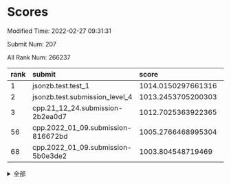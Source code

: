 # Scores

Modified Time: 2022-02-27 09:31:31

Submit Num: 207

All Rank Num: 266237

| rank |               submit               |       score        |       sigma        | pk_num |
| :--- | :--------------------------------- | :----------------- | :----------------- | :----- |
| 1    | jsonzb.test.test_1                 | 1014.0150297661316 | 0.8271142369702997 | 5144   |
| 2    | jsonzb.test.submission_level_4     | 1013.2453705200303 | 0.8137233481538072 | 5138   |
| 3    | cpp.21_12_24.submission-2b2ea0d7   | 1012.7025363922365 | 0.7995834336888508 | 5145   |
| 56   | cpp.2022_01_09.submission-816672bd | 1005.2766468995304 | 0.7162891585738445 | 5145   |
| 68   | cpp.2022_01_09.submission-5b0e3de2 | 1003.804548719469  | 0.7078596867663773 | 5142   |


<details>
<summary>全部</summary>

| rank |                 submit                 |       score        |       sigma        | pk_num |
| :--- | :------------------------------------- | :----------------- | :----------------- | :----- |
| 1    | jsonzb.test.test_1                     | 1014.0150297661316 | 0.8271142369702997 | 5144   |
| 2    | jsonzb.test.submission_level_4         | 1013.2453705200303 | 0.8137233481538072 | 5138   |
| 3    | cpp.21_12_24.submission-2b2ea0d7       | 1012.7025363922365 | 0.7995834336888508 | 5145   |
| 4    | gobigger.level_3.submission_level_3_44 | 1011.6968894538876 | 0.7726681923900006 | 5149   |
| 5    | gobigger.level_3.submission_level_3_4  | 1011.5222937963357 | 0.7674243903931683 | 5145   |
| 6    | gobigger.level_3.submission_level_3_19 | 1011.4955137610968 | 0.7717692881310586 | 5146   |
| 7    | gobigger.level_3.submission_level_3_38 | 1011.1640119787373 | 0.7760575725708394 | 5142   |
| 8    | gobigger.level_3.submission_level_3_21 | 1010.9373868332165 | 0.7615585860126064 | 5142   |
| 9    | gobigger.level_3.submission_level_3_25 | 1010.7140112530369 | 0.7841578482771617 | 5141   |
| 10   | gobigger.level_3.submission_level_3_5  | 1010.5920805116348 | 0.7751720089173338 | 5141   |
| 11   | gobigger.level_3.submission_level_3_22 | 1010.5790844912398 | 0.7852936012712752 | 5141   |
| 12   | gobigger.level_3.submission_level_3_36 | 1010.5450633428266 | 0.7464042991236536 | 5143   |
| 13   | gobigger.level_3.submission_level_3_17 | 1010.5064934856371 | 0.7543660519073719 | 5147   |
| 14   | gobigger.level_3.submission_level_3_35 | 1010.4754728134334 | 0.7887999550918453 | 5149   |
| 15   | gobigger.level_3.submission_level_3_34 | 1010.4398986322374 | 0.7621780706084962 | 5145   |
| 16   | gobigger.level_3.submission_level_3_18 | 1010.4282429841207 | 0.7409147451864316 | 5147   |
| 17   | gobigger.level_3.submission_level_3_46 | 1010.394284369142  | 0.7984589319684768 | 5146   |
| 18   | gobigger.level_3.submission_level_3_37 | 1010.272912329291  | 0.7477538034424289 | 5144   |
| 19   | gobigger.level_3.submission_level_3_15 | 1010.2642756666309 | 0.7689445092138233 | 5147   |
| 20   | gobigger.level_3.submission_level_3_8  | 1010.2484848925856 | 0.7657975221845837 | 5142   |
| 21   | gobigger.level_3.submission_level_3_45 | 1010.2470985973553 | 0.7533662749607729 | 5146   |
| 22   | gobigger.level_3.submission_level_3_41 | 1010.2112187959339 | 0.7659105902703834 | 5141   |
| 23   | gobigger.level_3.submission_level_3_2  | 1010.1319524789957 | 0.7726947746311457 | 5145   |
| 24   | gobigger.level_3.submission_level_3_7  | 1010.1208857190659 | 0.7535674410815946 | 5143   |
| 25   | gobigger.level_3.submission_level_3_28 | 1010.1090413433768 | 0.7566454350209275 | 5147   |
| 26   | gobigger.level_3.submission_level_3_33 | 1010.0576986780821 | 0.7407947025104961 | 5146   |
| 27   | gobigger.level_3.submission_level_3_27 | 1010.0574956619515 | 0.7617180453957783 | 5141   |
| 28   | gobigger.level_3.submission_level_3_23 | 1010.0358611842048 | 0.7370079982176894 | 5146   |
| 29   | gobigger.level_3.submission_level_3_1  | 1009.9839524076957 | 0.7461194846451606 | 5143   |
| 30   | gobigger.level_3.submission_level_3_24 | 1009.9468939226979 | 0.7522146519582639 | 5146   |
| 31   | gobigger.level_3.submission_level_3_32 | 1009.9045199658389 | 0.7546882601705793 | 5147   |
| 32   | gobigger.level_3.submission_level_3_39 | 1009.8845920877468 | 0.7627151974676021 | 5144   |
| 33   | gobigger.level_3.submission_level_3_12 | 1009.7625960956933 | 0.7544638601681916 | 5147   |
| 34   | gobigger.level_3.submission_level_3_42 | 1009.713035232569  | 0.747410159169319  | 5144   |
| 35   | gobigger.level_3.submission_level_3_13 | 1009.7075587922584 | 0.7571393462160109 | 5144   |
| 36   | gobigger.level_3.submission_level_3_6  | 1009.700376636031  | 0.7578546084474777 | 5142   |
| 37   | gobigger.level_3.submission_level_3_43 | 1009.6743074362633 | 0.7455414707544018 | 5142   |
| 38   | gobigger.level_3.submission_level_3_10 | 1009.6543860358463 | 0.7607941554372605 | 5143   |
| 39   | gobigger.level_3.submission_level_3_31 | 1009.5424843572    | 0.7390058514266417 | 5146   |
| 40   | gobigger.level_3.submission_level_3_48 | 1009.5354079916447 | 0.755150055031294  | 5149   |
| 41   | gobigger.level_3.submission_level_3_0  | 1009.4900430464124 | 0.7550051409419827 | 5138   |
| 42   | gobigger.level_3.submission_level_3_29 | 1009.4660282702539 | 0.7778018667573329 | 5144   |
| 43   | gobigger.level_3.submission_level_3_9  | 1009.3903998720446 | 0.7513602384707335 | 5150   |
| 44   | gobigger.level_3.submission_level_3_14 | 1009.2777480300424 | 0.7346161231212486 | 5144   |
| 45   | gobigger.level_3.submission_level_3_16 | 1009.2636041470106 | 0.7476082294733639 | 5143   |
| 46   | gobigger.level_3.submission_level_3_3  | 1009.1320101093718 | 0.7397941552555916 | 5141   |
| 47   | gobigger.level_3.submission_level_3_20 | 1009.116691115099  | 0.7566469132254899 | 5149   |
| 48   | gobigger.level_3.submission_level_3_26 | 1009.0634975468482 | 0.7535853068264561 | 5148   |
| 49   | gobigger.level_3.submission_level_3_30 | 1008.6979809460609 | 0.7374774476796178 | 5144   |
| 50   | gobigger.level_3.submission_level_3_47 | 1008.602707975709  | 0.7292426168343962 | 5144   |
| 51   | gobigger.level_3.submission_level_3_40 | 1008.5694071622434 | 0.7526482937283585 | 5147   |
| 52   | gobigger.level_3.submission_level_3_49 | 1008.4430922361264 | 0.7484769822376661 | 5143   |
| 53   | gobigger.level_3.submission_level_3_11 | 1007.812427791356  | 0.7515762933931726 | 5146   |
| 54   | gobigger.level_1.submission_level_1_1  | 1005.5904730815483 | 0.7167519634815922 | 5144   |
| 55   | gobigger.level_1.submission_level_1_5  | 1005.3338350586914 | 0.7223295939915115 | 5143   |
| 56   | cpp.2022_01_09.submission-816672bd     | 1005.2766468995304 | 0.7162891585738445 | 5145   |
| 57   | gobigger.level_1.submission_level_1_6  | 1004.9215422393528 | 0.7213475349308839 | 5150   |
| 58   | gobigger.level_1.submission_level_1_42 | 1004.4366409109529 | 0.7238266913978543 | 5140   |
| 59   | gobigger.level_1.submission_level_1_14 | 1004.2639401834364 | 0.7156640591749175 | 5141   |
| 60   | gobigger.level_1.submission_level_1_16 | 1004.2397226494257 | 0.7193820486085045 | 5152   |
| 61   | gobigger.level_1.submission_level_1_13 | 1004.1499976457278 | 0.7208223094722405 | 5142   |
| 62   | gobigger.level_1.submission_level_1_34 | 1004.1358328405619 | 0.7243096435439694 | 5147   |
| 63   | gobigger.level_1.submission_level_1_47 | 1004.130132678792  | 0.7249040908727256 | 5140   |
| 64   | gobigger.level_1.submission_level_1_0  | 1004.1218768732514 | 0.7118516868106629 | 5147   |
| 65   | gobigger.level_1.submission_level_1_32 | 1004.0509561874899 | 0.7305302620344759 | 5146   |
| 66   | gobigger.level_1.submission_level_1_40 | 1003.8822604295498 | 0.7222146478359538 | 5147   |
| 67   | gobigger.level_1.submission_level_1_29 | 1003.8303930858324 | 0.7168621030846014 | 5149   |
| 68   | cpp.2022_01_09.submission-5b0e3de2     | 1003.804548719469  | 0.7078596867663773 | 5142   |
| 69   | gobigger.level_1.submission_level_1_37 | 1003.6862753473895 | 0.7125174194353864 | 5147   |
| 70   | gobigger.level_1.submission_level_1_46 | 1003.6546663101582 | 0.7229432759108801 | 5143   |
| 71   | gobigger.level_1.submission_level_1_17 | 1003.5917573500341 | 0.7296533812206994 | 5145   |
| 72   | gobigger.level_1.submission_level_1_21 | 1003.5840618609593 | 0.7212352082798815 | 5142   |
| 73   | gobigger.level_1.submission_level_1_2  | 1003.5411055707987 | 0.719536809134372  | 5141   |
| 74   | gobigger.level_1.submission_level_1_48 | 1003.527753352324  | 0.7152504058570873 | 5142   |
| 75   | gobigger.level_1.submission_level_1_36 | 1003.3976518495854 | 0.7183062575379865 | 5142   |
| 76   | gobigger.level_1.submission_level_1_22 | 1003.3804201635645 | 0.7029379748860588 | 5144   |
| 77   | gobigger.level_1.submission_level_1_9  | 1003.3537633221579 | 0.7139865723151089 | 5145   |
| 78   | gobigger.level_1.submission_level_1_39 | 1003.3348987171719 | 0.7157815817618015 | 5148   |
| 79   | gobigger.level_1.submission_level_1_4  | 1003.3111709381637 | 0.7177149389733198 | 5145   |
| 80   | gobigger.level_1.submission_level_1_7  | 1003.2831641559421 | 0.7121621317843587 | 5147   |
| 81   | gobigger.level_1.submission_level_1_23 | 1003.2304695013455 | 0.7121455355828414 | 5144   |
| 82   | gobigger.level_1.submission_level_1_12 | 1003.2181014699314 | 0.7162241757724124 | 5148   |
| 83   | gobigger.level_1.submission_level_1_43 | 1003.1375172448027 | 0.7188247992073565 | 5146   |
| 84   | gobigger.level_1.submission_level_1_41 | 1003.106473028131  | 0.7131179345020581 | 5144   |
| 85   | gobigger.level_1.submission_level_1_19 | 1003.0602796023435 | 0.7131269026981312 | 5146   |
| 86   | gobigger.level_1.submission_level_1_38 | 1003.0408118895608 | 0.7177204583093955 | 5147   |
| 87   | gobigger.level_1.submission_level_1_3  | 1003.0302802503808 | 0.7166343268946709 | 5148   |
| 88   | gobigger.level_1.submission_level_1_44 | 1002.9279414609967 | 0.7242413621186509 | 5146   |
| 89   | gobigger.level_1.submission_level_1_8  | 1002.907584716799  | 0.7052367575159334 | 5142   |
| 90   | gobigger.level_1.submission_level_1_33 | 1002.8575420290819 | 0.7044043162647659 | 5147   |
| 91   | gobigger.level_1.submission_level_1_20 | 1002.8271206541668 | 0.7161106529377664 | 5142   |
| 92   | gobigger.level_1.submission_level_1_25 | 1002.7845029163891 | 0.7238386905245303 | 5148   |
| 93   | gobigger.level_1.submission_level_1_31 | 1002.637935913414  | 0.716632982637534  | 5149   |
| 94   | gobigger.level_1.submission_level_1_24 | 1002.6125590437022 | 0.7052624087292487 | 5145   |
| 95   | gobigger.level_1.submission_level_1_26 | 1002.5833659325056 | 0.7165423385789502 | 5146   |
| 96   | gobigger.level_1.submission_level_1_35 | 1002.5759357753888 | 0.7202605646215885 | 5147   |
| 97   | gobigger.level_1.submission_level_1_11 | 1002.5622450588991 | 0.7149874674009621 | 5146   |
| 98   | gobigger.level_1.submission_level_1_49 | 1002.4779974905805 | 0.7137328093122481 | 5141   |
| 99   | gobigger.level_1.submission_level_1_30 | 1002.3733949744485 | 0.7108552210334439 | 5140   |
| 100  | gobigger.level_1.submission_level_1_10 | 1002.2644800337475 | 0.7172575610090243 | 5149   |
| 101  | gobigger.level_1.submission_level_1_27 | 1002.2388696237527 | 0.7127163186208724 | 5149   |
| 102  | gobigger.level_1.submission_level_1_18 | 1002.231744713947  | 0.7016631962729168 | 5151   |
| 103  | gobigger.level_1.submission_level_1_45 | 1002.0414192518233 | 0.7085809628446498 | 5147   |
| 104  | gobigger.level_1.submission_level_1_28 | 1001.9787079558066 | 0.7082505259414986 | 5144   |
| 105  | gobigger.level_1.submission_level_1_15 | 1001.2419422881962 | 0.7131233104568679 | 5143   |
| 106  | gobigger.random.submission_random_0    | 997.1552193514253  | 0.7024989346320827 | 5141   |
| 107  | gobigger.random.submission_random_17   | 996.8698809864329  | 0.7077791502160006 | 5144   |
| 108  | gobigger.random.submission_random_38   | 996.8237863874308  | 0.7026158917931649 | 5146   |
| 109  | gobigger.random.submission_random_28   | 996.7893498858062  | 0.7087399847838339 | 5148   |
| 110  | gobigger.random.submission_random_36   | 996.7280152463021  | 0.7145675945714012 | 5141   |
| 111  | gobigger.random.submission_random_22   | 996.7208743609907  | 0.7163662281392505 | 5144   |
| 112  | gobigger.random.submission_random_15   | 996.5426374355945  | 0.7074015532772474 | 5142   |
| 113  | gobigger.random.submission_random_34   | 996.5210753616722  | 0.7027256620056883 | 5144   |
| 114  | gobigger.random.submission_random_47   | 996.4910394614878  | 0.691962893599471  | 5148   |
| 115  | gobigger.random.submission_random_26   | 996.4222932419458  | 0.7081532417859467 | 5146   |
| 116  | gobigger.random.submission_random_23   | 996.4197877720101  | 0.7186009975977559 | 5145   |
| 117  | gobigger.random.submission_random_32   | 996.4171516999135  | 0.7300509119636225 | 5149   |
| 118  | gobigger.random.submission_random_35   | 996.4094665801023  | 0.7002849977064125 | 5149   |
| 119  | gobigger.random.submission_random_7    | 996.3344727162942  | 0.708088924256509  | 5138   |
| 120  | gobigger.random.submission_random_14   | 996.2688159205547  | 0.7138155031267979 | 5148   |
| 121  | gobigger.random.submission_random_49   | 996.2317005559843  | 0.7035469907385814 | 5144   |
| 122  | gobigger.random.submission_random_4    | 996.2175170692666  | 0.7022404407294709 | 5145   |
| 123  | gobigger.random.submission_random_48   | 996.2071001833178  | 0.7020364122406856 | 5143   |
| 124  | gobigger.random.submission_random_10   | 996.1330420452845  | 0.7096083000895002 | 5147   |
| 125  | gobigger.random.submission_random_37   | 996.1092557398958  | 0.6994031033155237 | 5148   |
| 126  | gobigger.random.submission_random_18   | 995.9515840697568  | 0.713055602479166  | 5144   |
| 127  | gobigger.random.submission_random_6    | 995.9453350438376  | 0.7082320290310313 | 5150   |
| 128  | gobigger.random.submission_random_5    | 995.9433826331185  | 0.7136617786918634 | 5144   |
| 129  | gobigger.random.submission_random_29   | 995.9383901650306  | 0.7090752093653622 | 5142   |
| 130  | gobigger.random.submission_random_20   | 995.9214741221616  | 0.7092508086819118 | 5146   |
| 131  | gobigger.random.submission_random_9    | 995.8956091156289  | 0.7018627826220102 | 5142   |
| 132  | gobigger.random.submission_random_3    | 995.8762785650032  | 0.7063739050947263 | 5140   |
| 133  | gobigger.random.submission_random_2    | 995.8633243664268  | 0.712878504623074  | 5148   |
| 134  | gobigger.random.submission_random_27   | 995.8495098247138  | 0.7079188888965032 | 5147   |
| 135  | gobigger.random.submission_random_45   | 995.7491694097441  | 0.7151275286749846 | 5142   |
| 136  | gobigger.random.submission_random_43   | 995.7308821960415  | 0.7177563751643067 | 5144   |
| 137  | gobigger.random.submission_random_16   | 995.6886343695323  | 0.7101973050914876 | 5146   |
| 138  | gobigger.random.submission_random_30   | 995.6304512647785  | 0.7135419702227187 | 5145   |
| 139  | gobigger.random.submission_random_12   | 995.5769850435092  | 0.714237048137276  | 5144   |
| 140  | gobigger.random.submission_random_46   | 995.5499160442602  | 0.7139580311677906 | 5149   |
| 141  | gobigger.random.submission_random_13   | 995.483299766555   | 0.7196236938466316 | 5145   |
| 142  | gobigger.random.submission_random_42   | 995.4631836488677  | 0.71550616034341   | 5143   |
| 143  | gobigger.random.submission_random_19   | 995.4590466888765  | 0.7121714817823711 | 5141   |
| 144  | gobigger.random.submission_random_41   | 995.3559645622512  | 0.7241330333073738 | 5144   |
| 145  | gobigger.random.submission_random_21   | 995.3499841924961  | 0.7080843410460675 | 5142   |
| 146  | gobigger.random.submission_random_24   | 995.3196748682374  | 0.7146674676430532 | 5144   |
| 147  | gobigger.random.submission_random_33   | 995.3116516798448  | 0.7299817940091715 | 5142   |
| 148  | gobigger.random.submission_random_39   | 995.1224746999555  | 0.7181106680117674 | 5145   |
| 149  | gobigger.random.submission_random_1    | 995.1211349086075  | 0.7126577584554336 | 5148   |
| 150  | gobigger.random.submission_random_44   | 995.1012518861394  | 0.7137509909577167 | 5143   |
| 151  | gobigger.random.submission_random_40   | 995.0535668371666  | 0.7200880383307353 | 5144   |
| 152  | gobigger.random.submission_random_11   | 994.9781035602027  | 0.6992766285253714 | 5145   |
| 153  | gobigger.random.submission_random_31   | 994.9075909209168  | 0.6979233702002913 | 5144   |
| 154  | gobigger.random.submission_random_25   | 994.8674346325979  | 0.7219156051401996 | 5144   |
| 155  | gobigger.level_2.submission_level_2_39 | 994.4084752726542  | 0.7498567979057856 | 5147   |
| 156  | gobigger.random.submission_random_8    | 994.1940337377712  | 0.7324167557000615 | 5142   |
| 157  | gobigger.level_2.submission_level_2_42 | 994.1153722778384  | 0.7548911227825835 | 5142   |
| 158  | gobigger.level_2.submission_level_2_19 | 993.656066860307   | 0.7311454122926712 | 5143   |
| 159  | gobigger.level_2.submission_level_2_12 | 993.5621672679271  | 0.7333673658925582 | 5146   |
| 160  | gobigger.level_2.submission_level_2_1  | 993.4201258184335  | 0.7312945791160494 | 5145   |
| 161  | gobigger.level_2.submission_level_2_30 | 993.3656103239184  | 0.7228954786029363 | 5141   |
| 162  | gobigger.level_2.submission_level_2_37 | 993.3149133694388  | 0.7360811016129303 | 5145   |
| 163  | gobigger.level_2.submission_level_2_46 | 993.299425364714   | 0.7321254231310783 | 5146   |
| 164  | gobigger.level_2.submission_level_2_13 | 993.2263324531477  | 0.730667251462696  | 5143   |
| 165  | gobigger.level_2.submission_level_2_15 | 993.0260767462296  | 0.7377677556929386 | 5142   |
| 166  | gobigger.level_2.submission_level_2_43 | 992.9180300851451  | 0.7445689098091659 | 5144   |
| 167  | gobigger.level_2.submission_level_2_45 | 992.9030417149519  | 0.7356557126597795 | 5145   |
| 168  | gobigger.level_2.submission_level_2_32 | 992.8419329050902  | 0.727900463963216  | 5145   |
| 169  | gobigger.level_2.submission_level_2_41 | 992.770460174119   | 0.7470751862817585 | 5147   |
| 170  | gobigger.level_2.submission_level_2_34 | 992.7002664100277  | 0.752377167966182  | 5138   |
| 171  | gobigger.level_2.submission_level_2_44 | 992.6697991498128  | 0.725225168868319  | 5141   |
| 172  | gobigger.level_2.submission_level_2_23 | 992.6367681745969  | 0.7539905602012054 | 5142   |
| 173  | gobigger.level_2.submission_level_2_29 | 992.5926387694869  | 0.7483503905249497 | 5141   |
| 174  | gobigger.level_2.submission_level_2_4  | 992.5588484837981  | 0.7328422452120014 | 5145   |
| 175  | gobigger.level_2.submission_level_2_48 | 992.5562606582293  | 0.7506010350400516 | 5150   |
| 176  | gobigger.level_2.submission_level_2_20 | 992.5183981272903  | 0.7474439169746965 | 5149   |
| 177  | gobigger.level_2.submission_level_2_28 | 992.4722033363553  | 0.7449508298035132 | 5140   |
| 178  | gobigger.level_2.submission_level_2_0  | 992.3495579467778  | 0.7285245635883717 | 5146   |
| 179  | gobigger.level_2.submission_level_2_40 | 992.3293322018304  | 0.7316530130975206 | 5146   |
| 180  | gobigger.level_2.submission_level_2_24 | 992.2587068575403  | 0.7389356631493403 | 5146   |
| 181  | gobigger.level_2.submission_level_2_9  | 992.2017354686019  | 0.751689432138583  | 5146   |
| 182  | gobigger.level_2.submission_level_2_36 | 992.1541467753657  | 0.7649718915379171 | 5146   |
| 183  | gobigger.level_2.submission_level_2_21 | 992.1375575150743  | 0.7315311050366007 | 5143   |
| 184  | gobigger.level_2.submission_level_2_3  | 992.0586954767853  | 0.7464581320766127 | 5148   |
| 185  | gobigger.level_2.submission_level_2_2  | 991.7028360915816  | 0.7402189722469169 | 5148   |
| 186  | gobigger.level_2.submission_level_2_38 | 991.6801363024367  | 0.7531345986686443 | 5145   |
| 187  | gobigger.level_2.submission_level_2_5  | 991.6687106200022  | 0.751835639130398  | 5145   |
| 188  | gobigger.level_2.submission_level_2_26 | 991.6683773667712  | 0.7586833771149537 | 5141   |
| 189  | gobigger.level_2.submission_level_2_35 | 991.6127075004417  | 0.7366138777950467 | 5147   |
| 190  | gobigger.level_2.submission_level_2_18 | 991.566252048024   | 0.7528013853933813 | 5145   |
| 191  | gobigger.level_2.submission_level_2_27 | 991.5384215470102  | 0.7393212282444079 | 5144   |
| 192  | gobigger.level_2.submission_level_2_7  | 991.4639266026632  | 0.7418739948866092 | 5147   |
| 193  | gobigger.level_2.submission_level_2_11 | 991.4575541774212  | 0.7439208960586764 | 5147   |
| 194  | gobigger.level_2.submission_level_2_14 | 991.4114309958989  | 0.7380692070290651 | 5149   |
| 195  | gobigger.level_2.submission_level_2_25 | 991.3142302024334  | 0.7406899912357002 | 5146   |
| 196  | gobigger.level_2.submission_level_2_10 | 991.2049130523664  | 0.7422418561840256 | 5144   |
| 197  | gobigger.level_2.submission_level_2_17 | 991.175702029328   | 0.7468354172605011 | 5146   |
| 198  | gobigger.level_2.submission_level_2_8  | 991.1035479110263  | 0.7705910868940106 | 5146   |
| 199  | gobigger.level_2.submission_level_2_6  | 991.0923297779198  | 0.764456426206711  | 5147   |
| 200  | gobigger.level_2.submission_level_2_31 | 991.0802512342526  | 0.7633066521502402 | 5146   |
| 201  | gobigger.level_2.submission_level_2_16 | 991.0562171380795  | 0.7609749605999551 | 5142   |
| 202  | gobigger.level_2.submission_level_2_22 | 990.8281169081367  | 0.7438453019976293 | 5139   |
| 203  | gobigger.level_2.submission_level_2_33 | 990.8232124470769  | 0.7539744128868439 | 5141   |
| 204  | gobigger.level_2.submission_level_2_47 | 990.4625284448476  | 0.781350633337823  | 5136   |
| 205  | gobigger.level_2.submission_level_2_49 | 990.3767609480786  | 0.7479265546176249 | 5142   |
| 206  | gobigger.none.submission_none_0        | 978.1141095927873  | 1.2923520015306054 | 5148   |
| 207  | gobigger.none.submission_none_1        | 976.1474116410079  | 1.4758050890822905 | 5145   |

</details>